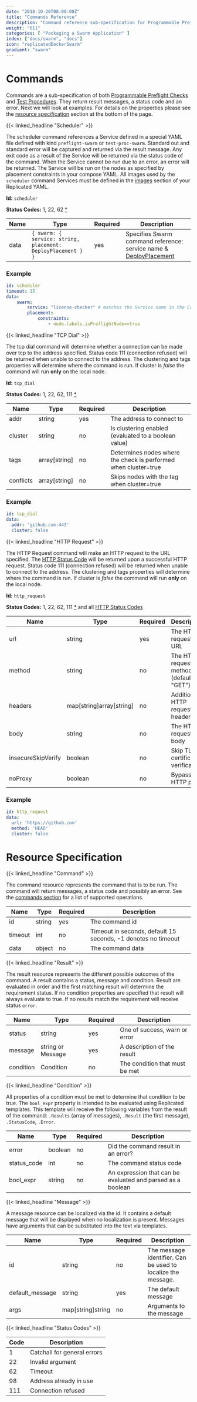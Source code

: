 ```yaml
---
date: "2018-10-26T08:00:00Z"
title: "Commands Reference"
description: "Command reference sub-specification for Programmable Preflight Checks and Test Procedures."
weight: "611"
categories: [ "Packaging a Swarm Application" ]
index: ["docs/swarm", "docs"]
icon: "replicatedDockerSwarm"
gradient: "swarm"
---
```


# Commands

Commands are a sub-specification of both [Programmable Preflight Checks](/docs/swarm/packaging-an-application/programmable-preflight-checks/) and [Test Procedures](/docs/swarm/packaging-an-application/programmable-test-procs/). They return result messages, a status code and an error. Next we will look at examples. For details on the properties please see the [resource specification](#resource-specification) section at the bottom of the page.

{{< linked_headline "Scheduler" >}}

The scheduler command references a Service defined in a special YAML file defined with kind `preflight-swarm` or `test-proc-swarm`. Standard out and standard error will be captured and returned via the result message. Any exit code as a result of the Service will be returned via the status code of the command. When the Service cannot be run due to an error, an error will be returned. The Service will be run on the nodes as specified by placement constraints in your compose YAML. All images used by the `scheduler` command Services must be defined in the [images](/docs/swarm/getting-started/docker-registries/#declaring-images) section of your Replicated YAML.

**Id:** `scheduler`

**Status Codes:** 1, 22, 62 [*](#status-codes)

| **Name** | **Type** | **Required** | **Description** |
|----------|----------|--------------|-----------------|
| data | `{ swarm: { service: string, placement: DeployPlacement } }` | yes | Specifies Swarm command reference: service name & [DeployPlacement](https://docs.docker.com/compose/compose-file/#placement) |

### Example

```yaml
id: scheduler
timeout: 15
data:
    swarm:
        service: "license-checker" # matches the Service name in the Compose YAML
        placement:
            constraints:
                - node.labels.isPreflightNode==true
```

{{< linked_headline "TCP Dial" >}}

The tcp dial command will determine whether a connection can be made over tcp to the address
specified. Status code 111 (connection refused) will be returned when unable to connect to the
address. The clustering and tags properties will determine where the command is run. If cluster is
*false* the command will run **only** on the local node.

**Id:** `tcp_dial`

**Status Codes:** 1, 22, 62, 111 [*](#status-codes)

| **Name** | **Type** | **Required** | **Description** |
|----------|----------|--------------|-----------------|
| addr | string | yes | The address to connect to |
| cluster | string | no | Is clustering enabled (evaluated to a boolean value) |
| tags | array[string] | no | Determines nodes where the check is performed when cluster=true |
| conflicts | array[string] | no | Skips nodes with the tag when cluster=true |

### Example

```yaml
id: tcp_dial
data:
  addr: 'github.com:443'
  cluster: false
```

{{< linked_headline "HTTP Request" >}}

The HTTP Request command will make an HTTP request to the URL specified.
The [HTTP Status Code](https://www.w3.org/Protocols/rfc2616/rfc2616-sec10.html) will be returned upon a successful HTTP request.
Status code 111 (connection refused) will be returned when unable to connect to the address.
The clustering and tags properties will determine where the command is run.
If cluster is *false* the command will run **only** on the local node.

**Id:** `http_request`

**Status Codes:** 1, 22, 62, 111 [*](#status-codes) and all [HTTP Status Codes](https://www.w3.org/Protocols/rfc2616/rfc2616-sec10.html)

| **Name** | **Type** | **Required** | **Description** |
|----------|----------|--------------|-----------------|
| url | string | yes | The HTTP request URL |
| method | string | no | The HTTP request method (default "GET") |
| headers | map[string]array[string] | no | Additional HTTP request headers |
| body | string | no | The HTTP request body |
| insecureSkipVerify | boolean | no | Skip TLS certificate verification |
| noProxy | boolean | no | Bypass any HTTP proxy |

### Example

```yaml
id: http_request
data:
  url: 'https://github.com'
  method: 'HEAD'
  cluster: false
```

# Resource Specification

{{< linked_headline "Command" >}}

The command resource represents the command that is to be run. The command will return messages, a
status code and possibly an error. See the [commands section](#commands) for a list of supported
operations.

| **Name** | **Type** | **Required** | **Description** |
|----------|----------|--------------|-----------------|
| id | string | yes | The command id |
| timeout | int | no | Timeout in seconds, default 15 seconds, -1 denotes no timeout |
| data | object | no | The command data |

{{< linked_headline "Result" >}}

The result resource represents the different possible outcomes of the command. A result contains
a status, message and condition. Result are evaluated in order and the first matching result will
determine the requirement status. If no condition properties are specified that result will always
evaluate to true. If no results match the requirement will receive status `error`.

| **Name** | **Type** | **Required** | **Description** |
|----------|----------|--------------|-----------------|
| status | string | yes | One of success, warn or error |
| message | string or Message | yes | A description of the result |
| condition | Condition | no | The condition that must be met |

{{< linked_headline "Condition" >}}

All properties of a condition must be met to determine that condition to be true. The `bool_expr`
property is intended to be evaluated using Replicated templates. This template will receive
the following variables from the result of the command: `.Results` (array of messages), `.Result`
(the first message), `.StatusCode`, `.Error`.

| **Name** | **Type** | **Required** | **Description** |
|----------|----------|--------------|-----------------|
| error | boolean | no | Did the command result in an error? |
| status_code | int | no | The command status code |
| bool_expr | string | no | An expression that can be evaluated and parsed as a boolean |

{{< linked_headline "Message" >}}

A message resource can be localized via the id. It contains a default message that will be
displayed when no localization is present. Messages have arguments that can be substituted into the
text via templates.

| **Name** | **Type** | **Required** | **Description** |
|----------|----------|--------------|-----------------|
| id | string | no | The message identifier. Can be used to localize the message. |
| default_message | string | yes | The default message |
| args | map[string]string | no | Arguments to the message |

{{< linked_headline "Status Codes" >}}

| **Code** | **Description** |
|----------|-----------------|
| 1 | Catchall for general errors |
| 22 | Invalid argument |
| 62 | Timeout |
| 98 | Address already in use |
| 111 | Connection refused |
